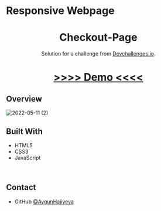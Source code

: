 # Responsive Webpage
 <h1 align="center">Checkout-Page</h1>

<div align="center">
   Solution for a challenge from  <a href="http://devchallenges.io" target="_blank">Devchallenges.io</a>.
</div>

<div align="center">
  <h1>
    <a href="https://mellifluous-kashata-2a6091.netlify.app/">
      >>>> Demo <<<<
    </a>
  </h1>
</div>


## Overview
![2022-05-11 (2)](https://user-images.githubusercontent.com/99952793/167732521-6fc65068-68fe-4f7e-ba9c-995dd3505710.png)
</br>
## Built With
  <ul>
      <li>HTML5</li> 
      <li>CSS3</li> 
      <li>JavaScript</li> 
   </ul>
</br>

## Contact

- GitHub [@AygunHajiyeva](https://{https://github.com/AygunHajiyeva})



